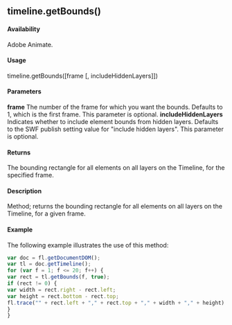 ## timeline.getBounds()

#### Availability

Adobe Animate.

#### Usage

timeline.getBounds(\[frame \[, includeHiddenLayers\]\])

#### Parameters

**frame** The number of the frame for which you want the bounds. Defaults to 1, which is the first frame. This parameter is optional.
**includeHiddenLayers** Indicates whether to include element bounds from hidden layers. Defaults to the SWF publish setting value for "include hidden layers". This parameter is optional.

#### Returns

The bounding rectangle for all elements on all layers on the Timeline, for the specified frame.

#### Description

Method; returns the bounding rectangle for all elements on all layers on the Timeline, for a given frame.

#### Example

The following example illustrates the use of this method:

```javascript
var doc = fl.getDocumentDOM();
var tl = doc.getTimeline();
for (var f = 1; f <= 20; f++) {
var rect = tl.getBounds(f, true);
if (rect != 0) {
var width = rect.right - rect.left;
var height = rect.bottom - rect.top;
fl.trace("" + rect.left + "," + rect.top + "," + width + "," + height);
}
}

```